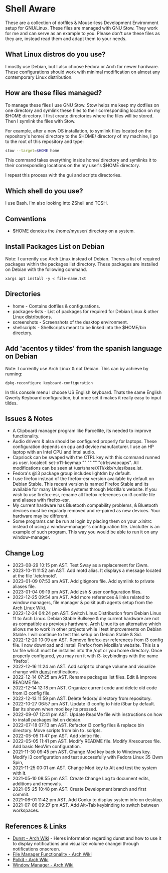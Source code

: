 # Shell Aware
These are a collection of dotfiles & Mouse-less Development Environment setup for GNU/Linux. These files are managed with GNU Stow. They work for me and can serve as an example to you. Please don't use these files as they are, instead read them and adapt them to your needs.

## What Linux distros do you use?
I mostly use Debian, but I also choose Fedora or Arch for newer hardware. These configurations should work with minimal modification on almost any contemporary Linux distribution.

## How are these files managed?
To manage these files I use GNU Stow. Stow helps me keep my dotfiles on one directory and symlink these files to their corresponding location on my $HOME directory.
I first create directories where the files will be stored.
Then I symlink the files with Stow.

For example, after a new OS installation, to symlink files located on the repository's home/ directory to the $HOME/ directory of my machine, I go to the root of this repository and type:

```bash
stow --target=$HOME home
```

This command takes everything inside home/ directory and symlinks it to their corresponding locations on the my user's $HOME directory.

I repeat this process with the gui and scripts directories.

## Which shell do you use?
I use Bash. I'm also looking into ZShell and TCSH.

## Conventions
* $HOME denotes the /home/myuser/ directory on a system.

## Install Packages List on Debian
Note: I currently use Arch Linux instead of Debian.
Theres a list of required packages within the packages list directory. These packages are installed on Debian with the following command.

```
xargs apt install -y < file-name.txt
```

## Directories
* home - Contains dotfiles & configurations.
* packages-lists - List of packages for required for Debian Linux & other Linux distributions.
* screenshots - Screenshots of the desktop environment.
* shellscripts - Shellscripts meant to be linked into the $HOME/bin directory.

## Add 'acentos y tildes' from the spanish language on Debian
Note: I currently use Arch Linux & not Debian.
This can by achieve by running:

```
dpkg-reconfigure keyboard-configuration
```

In this console menu I choose US English keyboard. Thats the same English Qwerty Keyboard configuration, but once set it makes it really easy to input tildes.

## Issues & Notes
* A Clipboard manager program like Parcellite, its needed to improve functionality.
* Audio drivers & alsa should be configured properly for laptops. These configuration depends on cpu and device manufacturer. I use an HP laptop with an Intel CPU and Intel audio.
* Capslock can be swaped with the CTRL key with this command runned as user. localectl set-x11-keymap "" "" "" "ctrl:swapcaps". All modifications can be seen at /usr/share/X11/xkb/rules/base.lst.
* Fedora's @i3 package group includes lightdm by default.
* I use firefox instead of the firefox-esr version available by default on Debian Stable. This recent version is named Firefox Stable and its available for many Unix-like systems through Mozilla's website. If you wish to use firefox-esr, rename all firefox references on i3 confile file and aliases with firefox-esr.
* My current hardware has Bluetooth compability problems, & Bluetooth devices must be regularly removed and re-paired as new devices. Your hardware may be different.
* Some programs can be run at login by placing them on your .xinitrc instead of using a window-manager's configuration file. Unclutter is an example of such program. This way you would be able to run it on any window-manager.

## Change Log
* 2023-08-29 10:15 pm AST. Test Sway as a replacement for i3wm.
* 2023-10-11 11:52 am AST. Add motd alias. It displays a message located at the file '/etc/motd'.
* 2023-01-09 07:53 am AST. Add gitignore file. Add symlink to private aliases file.
* 2023-01-04 09:19 pm AST. Add zsh & user configuration files.
* 2022-12-25 09:54 am AST. Add more references & links related to window managers, file manager & polkit auth agents setup from the Arch Linux Wiki.
* 2022-12-24 04:24 pm AST. Switch Linux Distribution from Debian Linux 11 to Arch Linux. Debian Stable Bullseye & my current hardware are not as compatible as previous hardware. Arch Linux its an alternative which allows me to work in other projects while I test improvements on Debian Stable. I will continue to test this setup on Debian Stable & Sid.
* 2022-12-20 10:09 am AST. Remove firefox-esr references from i3 config file. I now download and install Firefox from Mozilla's website. This is a tar file which must be installes into the /opt or you home directory. Once properly configured, you may run it with i3-keybindings with the name 'firefox'.
* 2022-12-16 11:24 am AST. Add script to change volume and visualize change with [dunst](https://wiki.archlinux.org/title/Dunst) notifications.
* 2022-12-14 07:25 am AST. Rename packages list files. Edit & improve README file.
* 2022-12-14 12:18 pm AST. Organize current code and delete old code from i3 config file.
* 2022-12-13 11:59 pm AST. Delete fedora/ directory from repository.
* 2022-10-27 06:57 pm AST. Update i3 config to hide i3bar by default. Bar its shown when mod key its pressed.
* 2022-09-07 12:41 pm AST. Update ReadMe file with instructions on how to install packages list on debian.
* 2022-07-18 07:13 am AST. Refactor i3 config files & replace bin directory. Move scripts from bin to .scripts.
* 2022-05-05 11:47 pm AST. Add xinitrc file.
* 2022-05-05 11:41 pm AST. Modify README file. Modify Xresources file. Add basic NeoVim configuration.
* 2021-11-30 09:45 pm AST. Change Mod key back to Windows key. Modify i3 configuration and test successfully with Fedora Linux 35 i3wm Spin,
* 2021-11-25 00:01 am AST. Change Mod key to Alt and test the system with it.
* 2021-05-10 08:55 pm AST. Create Change Log to document edits, additions and removals.
* 2021-05-25 10:48 pm AST. Create Development branch and first commit.
* 2021-06-01 11:42 pm AST. Add Conky to display system info on desktop.
* 2021-07-06 09:27 pm AST. Add Alt+Tab keybinding to switch between workspaces.

## References & Links
* [Dunst - Arch Wiki](https://wiki.archlinux.org/title/Dunst) - Heres information regarding dunst and how to use it to display notifications and visualize volume changei through notifications onscreen.
* [File Manager Functionality - Arch Wiki](https://wiki.archlinux.org/title/File_manager_functionality)
* [Polkit - Arch Wiki](https://wiki.archlinux.org/title/Polkit)
* [Window Manager - Arch Wiki](https://wiki.archlinux.org/title/window_manager)
